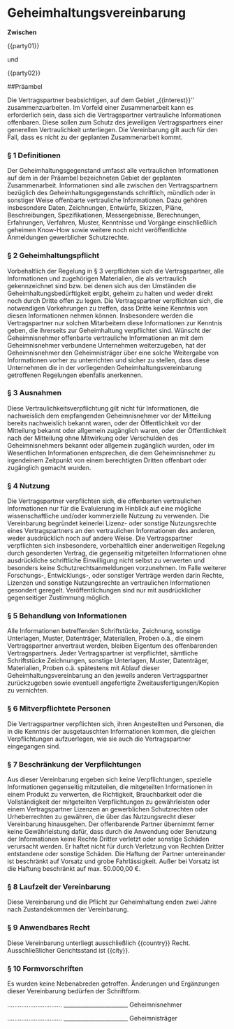 # Geheimhaltungsvereinbarung

**Zwischen**

{{party01}}

und

{{party02}}

##Präambel

Die Vertragspartner beabsichtigen, auf dem Gebiet „{{interest}}’’ zusammenzuarbeiten. Im Vorfeld einer Zusammenarbeit kann es erforderlich sein, dass sich die Vertragspartner vertrauliche Informationen offenbaren. Diese sollen zum Schutz des jeweiligen Vertragspartners einer generellen Vertraulichkeit unterliegen. Die Vereinbarung gilt auch für den Fall, dass es nicht zu der geplanten Zusammenarbeit kommt.

### § 1 Definitionen
Der Geheimhaltungsgegenstand umfasst alle vertraulichen Informationen auf dem in der Präambel bezeichneten Gebiet der geplanten Zusammenarbeit. Informationen sind alle zwischen den Vertragspartnern bezüglich des Geheimhaltungsgegenstands schriftlich, mündlich oder in sonstiger Weise offenbarte vertrauliche Informationen. Dazu gehören insbesondere Daten, Zeichnungen, Entwürfe, Skizzen, Pläne, Beschreibungen, Spezifikationen, Messergebnisse, Berechnungen, Erfahrungen, Verfahren, Muster, Kenntnisse und Vorgänge einschließlich geheimen Know-How sowie weitere noch nicht veröffentlichte Anmeldungen gewerblicher Schutzrechte.

### § 2 Geheimhaltungspflicht
Vorbehaltlich der Regelung in § 3 verpflichten sich die Vertragspartner, alle Informationen und zugehörigen Materialien, die als vertraulich gekennzeichnet sind bzw. bei denen sich aus den Umständen die Geheimhaltungsbedürftigkeit ergibt, geheim zu halten und weder direkt noch durch Dritte offen zu legen. Die Vertragspartner verpflichten sich, die notwendigen Vorkehrungen zu treffen, dass Dritte keine Kenntnis von diesen Informationen nehmen können. Insbesondere werden die Vertragspartner nur solchen Mitarbeitern diese Informationen zur Kenntnis geben, die ihrerseits zur Geheimhaltung verpflichtet sind. Wünscht der Geheimnisnehmer offenbarte vertrauliche Informationen an mit dem Geheimnisnehmer verbundene Unternehmen weiterzugeben, hat der Geheimnisnehmer den Geheimnisträger über eine solche Weitergabe von Informationen vorher zu unterrichten und sicher zu stellen, dass diese Unternehmen die in der vorliegenden Geheimhaltungsvereinbarung getroffenen Regelungen ebenfalls anerkennen.

### § 3 Ausnahmen
Diese Vertraulichkeitsverpflichtung gilt nicht für Informationen, die nachweislich
dem empfangenden Geheimnisnehmer vor der Mitteilung bereits nachweislich bekannt waren, oder
der Öffentlichkeit vor der Mitteilung bekannt oder allgemein zugänglich waren, oder
der Öffentlichkeit nach der Mitteilung ohne Mitwirkung oder Verschulden des Geheimnisnehmers bekannt oder allgemein zugänglich wurden, oder
im Wesentlichen Informationen entsprechen, die dem Geheimnisnehmer zu irgendeinem Zeitpunkt von einem berechtigten Dritten offenbart oder zugänglich gemacht wurden.

### § 4 Nutzung
Die Vertragspartner verpflichten sich, die offenbarten vertraulichen Informationen nur für die Evaluierung im Hinblick auf eine mögliche wissenschaftliche und/oder kommerzielle Nutzung zu verwenden. Die Vereinbarung begründet keinerlei Lizenz- oder sonstige Nutzungsrechte eines Vertragspartners an den vertraulichen Informationen des anderen, weder ausdrücklich noch auf andere Weise. Die Vertragspartner verpflichten sich insbesondere, vorbehaltlich einer anderweitigen Regelung durch gesonderten Vertrag, die gegenseitig mitgeteilten Informationen ohne ausdrückliche schriftliche Einwilligung nicht selbst zu verwerten und besonders keine Schutzrechtsanmeldungen vorzunehmen. Im Falle weiterer Forschungs-, Entwicklungs-, oder sonstiger Verträge werden darin Rechte, Lizenzen und sonstige Nutzungsrechte an vertraulichen Informationen gesondert geregelt. Veröffentlichungen sind nur mit ausdrücklicher gegenseitiger Zustimmung möglich.

### § 5 Behandlung von Informationen
Alle Informationen betreffenden Schriftstücke, Zeichnung, sonstige Unterlagen, Muster, Datenträger, Materialien, Proben o.ä., die einem Vertragspartner anvertraut werden, bleiben Eigentum des offenbarenden Vertragspartners. Jeder Vertragspartner ist verpflichtet, sämtliche Schriftstücke Zeichnungen, sonstige Unterlagen, Muster, Datenträger, Materialien, Proben o.ä. spätestens mit Ablauf dieser Geheimhaltungsvereinbarung an den jeweils anderen Vertragspartner zurückzugeben sowie eventuell angefertigte Zweitausfertigungen/Kopien zu vernichten.

### § 6 Mitverpflichtete Personen
Die Vertragspartner verpflichten sich, ihren Angestellten und Personen, die in die Kenntnis der ausgetauschten Informationen kommen, die gleichen Verpflichtungen aufzuerlegen, wie sie auch die Vertragspartner eingegangen sind.

### § 7 Beschränkung der Verpflichtungen
Aus dieser Vereinbarung ergeben sich keine Verpflichtungen, spezielle Informationen gegenseitig mitzuteilen, die mitgeteilten Informationen in einem Produkt zu verwerten, die Richtigkeit, Brauchbarkeit oder die Vollständigkeit der mitgeteilten Verpflichtungen zu gewährleisten oder einem Vertragspartner Lizenzen an gewerblichen Schutzrechten oder Urheberrechten zu gewähren, die über das Nutzungsrecht dieser Vereinbarung hinausgehen. Der offenbarende Partner übernimmt ferner keine Gewährleistung dafür, dass durch die Anwendung oder Benutzung der Informationen keine Rechte Dritter verletzt oder sonstige Schäden verursacht werden. Er haftet nicht für durch Verletzung von Rechten Dritter entstandene oder sonstige Schäden. Die Haftung der Partner untereinander ist beschränkt auf Vorsatz und grobe Fahrlässigkeit. Außer bei Vorsatz ist die Haftung beschränkt auf max. 50.000,00 €.

### § 8 Laufzeit der Vereinbarung
Diese Vereinbarung und die Pflicht zur Geheimhaltung enden zwei Jahre nach Zustandekommen der Vereinbarung.

### § 9 Anwendbares Recht
Diese Vereinbarung unterliegt ausschließlich {{country}} Recht. Ausschließlicher Gerichtsstand ist {{city}}.

### § 10 Formvorschriften
Es wurden keine Nebenabreden getroffen. Änderungen und Ergänzungen dieser Vereinbarung bedürfen der Schriftform.



.…...........................                                                              _______________________
Geheimnisnehmer


…............................                                                              _______________________
Geheimnisträger


